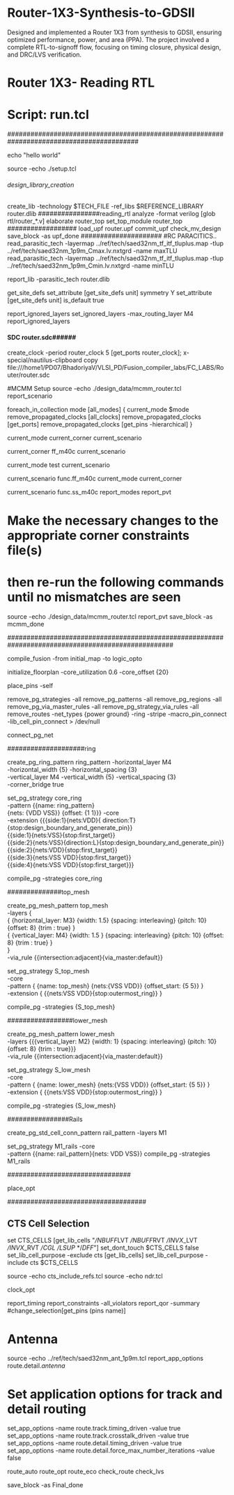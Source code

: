 # Router-1X3-Synthesis-to-GDSII
Designed and implemented a Router 1X3 from synthesis to GDSII, ensuring optimized performance, power, and area (PPA). The project involved a complete RTL-to-signoff flow, focusing on timing closure, physical design, and DRC/LVS verification.
# ##########
# Router 1X3- Reading RTL
# Script: run.tcl
##########################################################################################

echo "hello world"

source -echo ./setup.tcl

###### design_library_creation
create_lib -technology $TECH_FILE -ref_libs $REFERENCE_LIBRARY router.dlib
################reading_rtl
analyze -format verilog [glob rtl/router_*.v]
elaborate router_top
set_top_module router_top
##################
load_upf router.upf
commit_upf
check_mv_design
save_block -as upf_done
#####################
#RC PARACITICS..
read_parasitic_tech -layermap ../ref/tech/saed32nm_tf_itf_tluplus.map -tlup ../ref/tech/saed32nm_1p9m_Cmax.lv.nxtgrd -name maxTLU
read_parasitic_tech -layermap ../ref/tech/saed32nm_tf_itf_tluplus.map -tlup ../ref/tech/saed32nm_1p9m_Cmin.lv.nxtgrd -name minTLU

report_lib -parasitic_tech router.dlib


get_site_defs
set_attribute [get_site_defs unit] symmetry Y
set_attribute [get_site_defs unit] is_default true

report_ignored_layers
set_ignored_layers -max_routing_layer M4
report_ignored_layers

#### SDC router.sdc######
create_clock -period router_clock 5 [get_ports router_clock];
x-special/nautilus-clipboard
copy
file:///home1/PD07/BhadoriyaV/VLSI_PD/Fusion_compiler_labs/FC_LABS/Router/router.sdc

#MCMM Setup
source -echo ./design_data/mcmm_router.tcl
report_scenario
                                                                                                                                                                                                

foreach_in_collection mode [all_modes] {
        current_mode $mode
        remove_propagated_clocks [all_clocks]
        remove_propagated_clocks [get_ports]
        remove_propagated_clocks [get_pins -hierarchical]
}

current_mode
current_corner
current_scenario

current_corner ff_m40c
current_scenario

current_mode test
current_scenario

current_scenario func.ff_m40c
current_mode
current_corner

current_scenario func.ss_m40c
report_modes
 report_pvt

# Make the necessary changes to the appropriate corner constraints file(s) 
# then re-run the following commands until no mismatches are seen 

source -echo ./design_data/mcmm_router.tcl
report_pvt
save_block -as mcmm_done

###################################################################################################

compile_fusion -from initial_map -to logic_opto

initialize_floorplan -core_utilization 0.6 -core_offset {20}

place_pins -self


remove_pg_strategies -all
remove_pg_patterns -all
remove_pg_regions -all
remove_pg_via_master_rules -all
remove_pg_strategy_via_rules -all
remove_routes -net_types {power ground} -ring -stripe -macro_pin_connect -lib_cell_pin_connect > /dev/null

connect_pg_net


####################ring


create_pg_ring_pattern ring_pattern -horizontal_layer M4 \
   -horizontal_width {5} -horizontal_spacing {3} \
    -vertical_layer M4 -vertical_width {5} -vertical_spacing {3} \
                        -corner_bridge true

set_pg_strategy core_ring \
   -pattern {{name: ring_pattern} \
   {nets: {VDD VSS}} {offset: {1 1}}} -core \
 -extension {{{side:1}{nets:VDD}{ direction:T}{stop:design_boundary_and_generate_pin}} \
       {{side:1}{nets:VSS}{stop:first_target}} \
       {{side:2}{nets:VSS}{direction:L}{stop:design_boundary_and_generate_pin}} \
       {{side:2}{nets:VDD}{stop:first_target}} \
       {{side:3}{nets:VSS VDD}{stop:first_target}} \
       {{side:4}{nets:VSS VDD}{stop:first_target}}} 

compile_pg -strategies core_ring

##############top_mesh

create_pg_mesh_pattern top_mesh \
	-layers { \
		{ {horizontal_layer: M3} {width: 1.5} {spacing: interleaving} {pitch: 10} {offset: 8} {trim : true} } \
		{ {vertical_layer: M4}   {width: 1.5 } {spacing: interleaving} {pitch: 10} {offset: 8}  {trim : true} } \
		} \
	-via_rule {{intersection:adjacent}{via_master:default}}

set_pg_strategy S_top_mesh \
	-core \
	-pattern   { {name: top_mesh} {nets:{VSS VDD}} {offset_start: {5 5}} } \
	-extension { {{nets:VSS VDD}{stop:outermost_ring}} }


compile_pg -strategies {S_top_mesh} 

#################lower_mesh


create_pg_mesh_pattern lower_mesh \
	-layers {{{vertical_layer: M2} {width: 1} {spacing: interleaving} {pitch: 10} {offset: 8} {trim : true}}} \
          -via_rule {{intersection:adjacent}{via_master:default}}


set_pg_strategy S_low_mesh \
	-core \
	-pattern   { {name: lower_mesh} {nets:{VSS VDD}} {offset_start: {5 5}} } \
	-extension { {{nets:VSS VDD}{stop:outermost_ring}} }


compile_pg -strategies {S_low_mesh} 

################Rails

create_pg_std_cell_conn_pattern rail_pattern -layers M1

set_pg_strategy M1_rails -core \
   -pattern {{name: rail_pattern}{nets: VDD VSS}}
compile_pg -strategies M1_rails

################################                  

place_opt

####################################
## CTS Cell Selection


set CTS_CELLS [get_lib_cells "*/NBUFF*LVT */NBUFF*RVT */INVX*_LVT */INVX*_RVT */CGL* */LSUP* */*DFF*"]
set_dont_touch $CTS_CELLS false
set_lib_cell_purpose -exclude cts [get_lib_cells] 
set_lib_cell_purpose -include cts $CTS_CELLS

source -echo cts_include_refs.tcl
source -echo ndr.tcl 


clock_opt

report_timing
report_constraints -all_violators
report_qor -summary
#change_selection[get_pins (pins name)]



#      Antenna
source -echo ../ref/tech/saed32nm_ant_1p9m.tcl
report_app_options route.detail.*antenna*


#      Set application options for track and detail routing
set_app_options -name route.track.timing_driven     -value true
set_app_options -name route.track.crosstalk_driven  -value true
set_app_options -name route.detail.timing_driven    -value true
set_app_options -name route.detail.force_max_number_iterations -value false

route_auto
route_opt
route_eco
check_route
check_lvs

save_block -as Final_done
